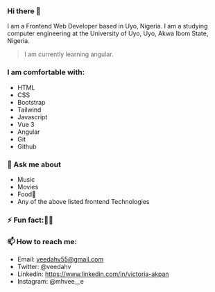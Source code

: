 ### Hi there 👋

<!--
**veedahv/veedahv** is a ✨ _special_ ✨ repository because its `README.md` (this file) appears on your GitHub profile.

Here are some ideas to get you started:

- 🔭 I’m currently working on ...
- 🌱 I’m currently learning ...
- 👯 I’m looking to collaborate on ...
- 🤔 I’m looking for help with ...
- 💬 Ask me about ...
- 📫 How to reach me: ...
- 😄 Pronouns: ...
- ⚡ Fun fact: ...
-->
<!-- Hi there 👋 -->
I am a Frontend Web Developer based in Uyo, Nigeria. I am a studying computer engineering at the University of Uyo, Uyo, Akwa Ibom State, Nigeria. 
>I am currently learning angular.


### I am comfortable with:

- HTML
- CSS 
- Bootstrap 
- Tailwind
- Javascript 
- Vue 3
- Angular
- Git
- Github


### 💬 Ask me about
- Music
- Movies
- Food🤭 
- Any of the above listed frontend Technologies


### ⚡ Fun fact:🙂🙂


### 📫 How to reach me:
- Email: veedahv55@gmail.com 
- Twitter: @veedahv
- Linkedin: https://www.linkedin.com/in/victoria-akpan
- Instagram: @mhvee__e

